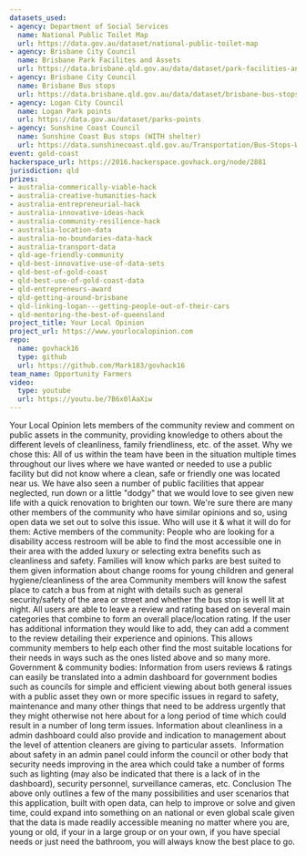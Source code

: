 ```yaml
---
datasets_used:
- agency: Department of Social Services
  name: National Public Toilet Map
  url: https://data.gov.au/dataset/national-public-toilet-map
- agency: Brisbane City Council
  name: Brisbane Park Facilites and Assets
  url: https://data.brisbane.qld.gov.au/data/dataset/park-facilities-and-assets
- agency: Brisbane City Council
  name: Brisbane Bus stops
  url: https://data.brisbane.qld.gov.au/data/dataset/brisbane-bus-stops
- agency: Logan City Council
  name: Logan Park points
  url: https://data.gov.au/dataset/parks-points
- agency: Sunshine Coast Council
  name: Sunshine Coast Bus stops (WITH shelter)
  url: https://data.sunshinecoast.qld.gov.au/Transportation/Bus-Stops-With-Shelter-Sunshine-Coast/ryxk-xmsx
event: gold-coast
hackerspace_url: https://2016.hackerspace.govhack.org/node/2881
jurisdiction: qld
prizes:
- australia-commerically-viable-hack
- australia-creative-humanities-hack
- australia-entrepreneurial-hack
- australia-innovative-ideas-hack
- australia-community-resilience-hack
- australia-location-data
- australia-no-boundaries-data-hack
- australia-transport-data
- qld-age-friendly-community
- qld-best-innovative-use-of-data-sets
- qld-best-of-gold-coast
- qld-best-use-of-gold-coast-data
- qld-entrepreneurs-award
- qld-getting-around-brisbane
- qld-linking-logan---getting-people-out-of-their-cars
- qld-mentoring-the-best-of-queensland
project_title: Your Local Opinion
project_url: https://www.yourlocalopinion.com
repo:
  name: govhack16
  type: github
  url: https://github.com/Mark183/govhack16
team_name: Opportunity Farmers
video:
  type: youtube
  url: https://youtu.be/7B6x0lAaXiw
---
```


Your Local Opinion lets members of the community review and comment on public assets in the community, providing knowledge to others about the different levels of cleanliness, family friendliness, etc. of the asset.
Why we chose this:
All of us within the team have been in the situation multiple times throughout our lives where we have wanted or needed to use a public facility but did not know where a clean, safe or friendly one was located near us. We have also seen a number of public facilities that appear neglected, run down or a little "dodgy" that we would love to see given new life with a quick renovation to brighten our town. We're sure there are many other members of the community who have similar opinions and so, using open data we set out to solve this issue.
Who will use it & what it will do for them:
Active members of the community:
People who are looking for a disability access restroom will be able to find the most accessible one in their area with the added luxury or selecting extra benefits such as cleanliness and safety.
Families will know which parks are best suited to them given information about change rooms for young children and general hygiene/cleanliness of the area
Community members will know the safest place to catch a bus from at night with details such as general security/safety of the area or street and whether the bus stop is well lit at night.
All users are able to leave a review and rating based on several main categories that combine to form an overall place/location rating. If the user has additional information they would like to add, they can add a comment to the review detailing their experience and opinions. This allows community members to help each other find the most suitable locations for their needs in ways such as the ones listed above and so many more.
Government & community bodies:
Information from users reviews & ratings can easily be translated into a admin dashboard for government bodies such as councils for simple and efficient viewing about both general issues with a public asset they own or more specific issues in regard to safety, maintenance and many other things that need to be address urgently that they might otherwise not here about for a long period of time which could result in a number of long term issues.
Information about cleanliness in a admin dashboard could also provide and indication to management about the level of attention cleaners are giving to particular assets. 
Information about safety in an admin panel could inform the council or other body that security needs improving in the area which could take a number of forms such as lighting (may also be indicated that there is a lack of in the dashboard), security personnel, surveillance cameras, etc.
Conclusion
The above only outlines a few of the many possibilities and user scenarios that this application, built with open data, can help to improve or solve and given time, could expand into something on an national or even global scale given that the data is made readily accessible meaning no matter where you are, young or old, if your in a large group or on your own, if you have special needs or just need the bathroom, you will always know the best place to go.